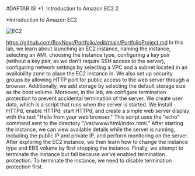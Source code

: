 #DAFTAR ISI
*1. Introduction to Amazon EC2	2
	

























*Introduction to Amazon EC2

 ![EC2](https://github.com/BoyNovr/Static-Asset/AMAZONEC2.png)
 
 https://github.com/BoyNovr/Portfolio/edit/main/PortfolioProject.md
	In this lab, we learn about launching an EC2 instance, naming the instance, selecting an AMI, choosing the instance type, configuring a key pair (without a key pair, as we don't require SSH access to the server), configuring network settings by selecting a VPC and a subnet located in an availability zone to place the EC2 instance in. We also set up security groups by allowing  HTTP port for public access to the web server through a browser. Additionally, we add storage by selecting the default storage size as the boot volume. Moreover, in the lab, we configure termination protection to prevent accidental termination of the server. We create user data, which is a script that runs when the server is started. We install HTTPd, enable HTTPd, start HTTPd, and create a simple web server display with the text "Hello from your web browser." This script uses the "echo" command sent to the directory "/var/www/html/index.html."
	After starting the instance, we can view available details while the server is running, including the public IP and private IP, and perform monitoring on the server.
	After exploring the EC2 instance, we then learn how to change the instance type and EBS volume by first stopping the instance. Finally, we attempt to terminate the instance but fail because we've enabled termination protection. To terminate the instance, we need to disable termination protection first.




